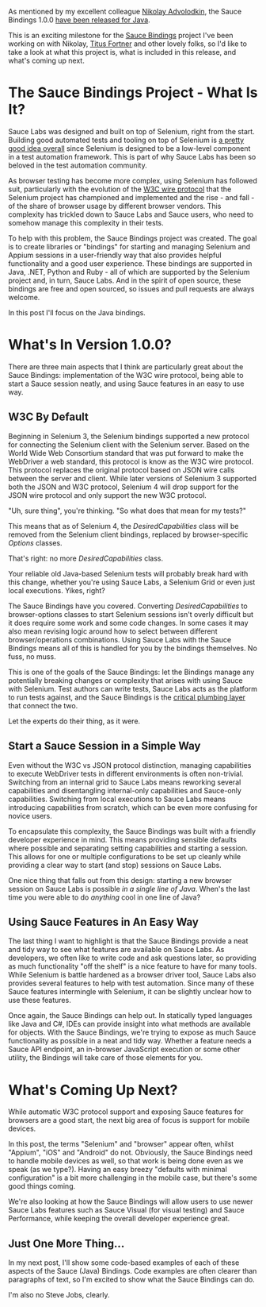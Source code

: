 As mentioned by my excellent colleague [Nikolay Advolodkin](https://twitter.com/Nikolay_A00/), the Sauce Bindings 1.0.0 [have been released for Java](https://twitter.com/Nikolay_A00/status/1331300392571953155).

This is an exciting milestone for the [Sauce Bindings](https://github.com/saucelabs/sauce_bindings) project I've been working on with Nikolay, [Titus Fortner](https://twitter.com/titusfortner) and other lovely folks, so I'd like to take a look at what this project is, what is included in this release, and what's coming up next. 

# The Sauce Bindings Project - What Is It? 

Sauce Labs was designed and built on top of Selenium, right from the start. Building good automated tests and tooling on top of Selenium is [a pretty good idea overall](https://simplythetest.tumblr.com/post/177212136130/selenium-as-the-next-xml) since Selenium is designed to be a low-level component in a test automation framework. This is part of why Sauce Labs has been so beloved in the test automation community. 

As browser testing has become more complex, using Selenium has followed suit, particularly with the evolution of the [W3C wire protocol](https://sfconservancy.org/news/2018/may/31/seleniumW3C/) that the Selenium project has championed and implemented and the rise - and fall - of the share of browser usage by different browser vendors. This complexity has trickled down to Sauce Labs and Sauce users, who need to somehow manage this complexity in their tests. 

To help with this problem, the Sauce Bindings project was created. The goal is to create libraries or "bindings" for starting and managing Selenium and Appium sessions in a user-friendly way that also provides helpful functionality and a good user experience. These bindings are supported in Java, .NET, Python and Ruby - all of which are supported by the Selenium project and, in turn, Sauce Labs. And in the spirit of open source, these bindings are free and open sourced, so issues and pull requests are always welcome.

In this post I'll focus on the Java bindings.

# What's In Version 1.0.0?

There are three main aspects that I think are particularly great about the Sauce Bindings: implementation of the W3C wire protocol, being able to start a Sauce session neatly, and using Sauce features in an easy to use way.

## W3C By Default

Beginning in Selenium 3, the Selenium bindings supported a new protocol for connecting the Selenium client with the Selenium server. Based on the World Wide Web Consortium standard that was put forward to make the WebDriver a web standard, this protocol is know as the W3C wire protocol. This protocol replaces the original protocol based on JSON wire calls between the server and client. While later versions of Selenium 3 supported both the JSON and W3C protocol, Selenium 4 will drop support for the JSON wire protocol and only support the new W3C protocol. 

"Uh, sure thing", you're thinking. "So what does that mean for my tests?"

This means that as of Selenium 4, the _DesiredCapabilities_ class will be removed from the Selenium client bindings, replaced by browser-specific _Options_ classes. 

That's right: no more _DesiredCapabilities_ class.

Your reliable old Java-based Selenium tests will probably break hard with this change, whether you're using Sauce Labs, a Selenium Grid or even just local executions. Yikes, right? 

The Sauce Bindings have you covered. Converting _DesiredCapabilities_ to browser-options classes to start Selenium sessions isn't overly difficult but it does require some work and some code changes. In some cases it may also mean revising logic around how to select between different browser/operations combinations. Using Sauce Labs with the Sauce Bindings means all of this is handled for you by the bindings themselves. No fuss, no muss.

This is one of the goals of the Sauce Bindings: let the Bindings manage any potentially breaking changes or complexity that arises with using Sauce with Selenium. Test authors can write tests, Sauce Labs acts as the platform to run tests against, and the Sauce Bindings is the [critical plumbing layer](https://www.johndcook.com/blog/2011/11/15/plumber-programmers/) that connect the two.

Let the experts do their thing, as it were.

## Start a Sauce Session in a Simple Way

Even without the W3C vs JSON protocol distinction, managing capabilities to execute WebDriver tests in different environments is often non-trivial. Switching from an internal grid to Sauce Labs means reworking several capabilities and disentangling internal-only capabilities and Sauce-only capabilities. Switching from local executions to Sauce Labs means introducing capabilities from scratch, which can be even more confusing for novice users. 

To encapsulate this complexity, the Sauce Bindings was built with a friendly developer experience in mind. This means providing sensible defaults where possible and separating setting capabilities and starting a session. This allows for one or multiple configurations to be set up cleanly while providing a clear way to start (and stop) sessions on Sauce Labs.

One nice thing that falls out from this design: starting a new browser session on Sauce Labs is possible _in a single line of Java_.  When's the last time you were able to do _anything_ cool in one line of Java? 

## Using Sauce Features in An Easy Way

The last thing I want to highlight is that the Sauce Bindings provide a neat and tidy way to see what features are available on Sauce Labs. As developers, we often like to write code and ask questions later, so providing as much functionality "off the shelf" is a nice feature to have for many tools. While Selenium is battle hardened as a browser driver tool, Sauce Labs also provides several features to help with  test automation. Since many of these Sauce features intermingle with Selenium, it can be slightly unclear how to use these features.

Once again, the Sauce Bindings can help out. In statically typed languages like Java and C#, IDEs can provide insight into what methods are available for objects. With the Sauce Bindings, we're trying to expose as much Sauce functionality as possible in a neat and tidy way. Whether a feature needs a Sauce API endpoint, an in-browser JavaScript execution or some other utility, the Bindings will take care of those elements for you.

# What's Coming Up Next? 

While automatic W3C protocol support and exposing Sauce features for browsers are a good start, the next big area of focus is support for mobile devices. 

In this post, the terms "Selenium" and "browser" appear often, whilst "Appium", "iOS" and "Android" do not. Obviously, the Sauce Bindings need to handle mobile devices as well, so that work is being done even as we speak (as we type?). Having an easy breezy "defaults with minimal configuration" is a bit more challenging in the mobile case, but there's some good things coming. 

We're also looking at how the Sauce Bindings will allow users to use newer Sauce Labs features such as Sauce Visual (for visual testing) and Sauce Performance, while keeping the overall developer experience great. 

## Just One More Thing...

In my next post, I'll show some code-based examples of each of these aspects of the Sauce (Java) Bindings. Code examples are often clearer than paragraphs of text, so I'm excited to show what the Sauce Bindings can do. 

I'm also no Steve Jobs, clearly.